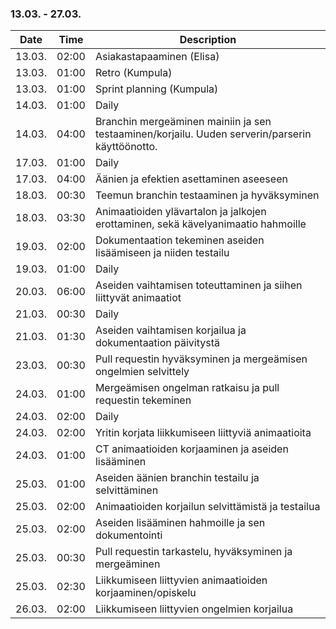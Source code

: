 ### 13.03. - 27.03.

| Date   | Time  | Description     |
| ------ | ----- | --------------- |
| 13.03. | 02:00 | Asiakastapaaminen (Elisa) |
| 13.03. | 01:00 | Retro (Kumpula) |
| 13.03. | 01:00 | Sprint planning (Kumpula) |
| 14.03. | 01:00 | Daily |
| 14.03. | 04:00 | Branchin mergeäminen mainiin ja sen testaaminen/korjailu. Uuden serverin/parserin käyttöönotto. |
| 17.03. | 01:00 | Daily |
| 17.03. | 04:00 | Äänien ja efektien asettaminen aseeseen |
| 18.03. | 00:30 | Teemun branchin testaaminen ja hyväksyminen |
| 18.03. | 03:30 | Animaatioiden ylävartalon ja jalkojen erottaminen, sekä kävelyanimaatio hahmoille |
| 19.03. | 02:00 | Dokumentaation tekeminen aseiden lisäämiseen ja niiden testailu |
| 19.03. | 01:00 | Daily |
| 20.03. | 06:00 | Aseiden vaihtamisen toteuttaminen ja siihen liittyvät animaatiot |
| 21.03. | 00:30 | Daily |
| 21.03. | 01:30 | Aseiden vaihtamisen korjailua ja dokumentaation päivitystä |
| 23.03. | 00:30 | Pull requestin hyväksyminen ja mergeämisen ongelmien selvittely |
| 24.03. | 01:00 | Mergeämisen ongelman ratkaisu ja pull requestin tekeminen |
| 24.03. | 02:00 | Daily |
| 24.03. | 02:00 | Yritin korjata liikkumiseen liittyviä animaatioita |
| 24.03. | 01:00 | CT animaatioiden korjaaminen ja aseiden lisääminen |
| 25.03. | 01:00 | Aseiden äänien branchin testailu ja selvittäminen |
| 25.03. | 02:00 | Animaatioiden korjailun selvittämistä ja testailua |
| 25.03. | 02:00 | Aseiden lisääminen hahmoille ja sen dokumentointi |
| 25.03. | 00:30 | Pull requestin tarkastelu, hyväksyminen ja mergeäminen |
| 25.03. | 02:30 | Liikkumiseen liittyvien animaatioiden korjaaminen/opiskelu |
| 26.03. | 02:00 | Liikkumiseen liittyvien ongelmien korjailua |
